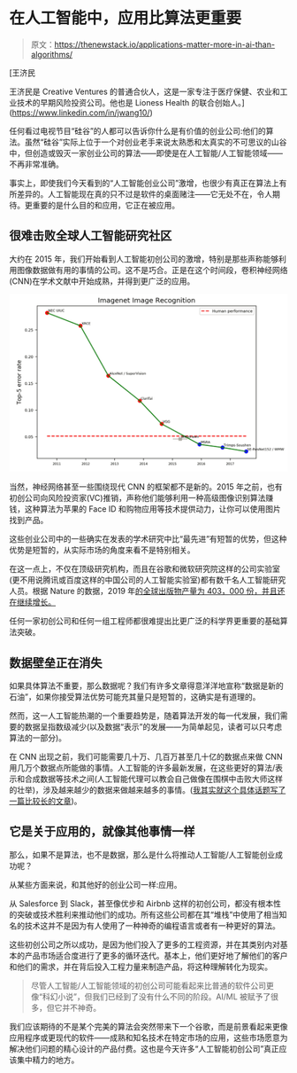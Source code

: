# 在人工智能中，应用比算法更重要

> 原文：<https://thenewstack.io/applications-matter-more-in-ai-than-algorithms/>

[](https://www.linkedin.com/in/jwang10/)

 [王济民

王济民是 Creative Ventures 的普通合伙人，这是一家专注于医疗保健、农业和工业技术的早期风险投资公司。他也是 Lioness Health 的联合创始人。](https://www.linkedin.com/in/jwang10/) [](https://www.linkedin.com/in/jwang10/)

任何看过电视节目“硅谷”的人都可以告诉你什么是有价值的创业公司:他们的算法。虽然“硅谷”实际上位于一个对创业老手来说太熟悉和太真实的不可思议的山谷中，但创造或毁灭一家创业公司的算法——即使是在人工智能/人工智能领域——不再非常准确。

事实上，即使我们今天看到的“人工智能创业公司”激增，也很少有真正在算法上有所差异的。人工智能现在真的只不过是软件的桌面赌注——它无处不在，令人期待。更重要的是什么目的和应用，它正在被应用。

## 很难击败全球人工智能研究社区

大约在 2015 年，我们开始看到人工智能初创公司的激增，特别是那些声称能够利用图像数据做有用的事情的公司。这不是巧合。正是在这个时间段，卷积神经网络(CNN)在学术文献中开始成熟，并得到更广泛的应用。

![](img/cbc040206b3d719e6707865647af6a8f.png)

当然，神经网络甚至一些围绕现代 CNN 的框架都不是新的。2015 年之前，也有初创公司向风险投资家(VC)推销，声称他们能够利用一种高级图像识别算法赚钱，这种算法为苹果的 Face ID 和购物应用等技术提供动力，让你可以使用图片找到产品。

这些创业公司中的一些确实在发表的学术研究中比“最先进”有短暂的优势，但这种优势是短暂的，从实际市场的角度来看不是特别相关。

在这一点上，不仅在顶级研究机构，而且在谷歌和微软研究院这样的公司实验室(更不用说腾讯或百度这样的中国公司的人工智能实验室)都有数千名人工智能研究人员。根据 Nature 的数据，2019 年[的全球出版物产量为 403，000 份，并且还在继续增长。](https://www.nature.com/articles/d41586-020-03409-8)

任何一家初创公司和任何一组工程师都很难提出比更广泛的科学界更重要的基础算法突破。

## 数据壁垒正在消失

如果具体算法不重要，那么数据呢？我们有许多文章得意洋洋地宣称“数据是新的石油”，如果你接受算法优势可能充其量只是短暂的，这确实是有道理的。

然而，这一人工智能热潮的一个重要趋势是，随着算法开发的每一代发展，我们需要的数据呈指数级减少(以及数据“表示”的发展——为简单起见，读者可以只考虑算法的一部分)。

在 CNN 出现之前，我们可能需要几十万、几百万甚至几十亿的数据点来做 CNN 用几万个数据点所能做的事情。人工智能的许多最新发展，在这些更好的算法/表示和合成数据等技术之间(人工智能代理可以教会自己做像在围棋中击败大师这样的壮举)，涉及越来越少的数据来做越来越多的事情。([我其实就这个具体话题写了一篇比较长的文章](https://creativeventures.vc/2021/01/14/the-fall-of-data-moats/))。

## 它是关于应用的，就像其他事情一样

那么，如果不是算法，也不是数据，那么是什么将推动人工智能/人工智能创业成功呢？

从某些方面来说，和其他好的创业公司一样:应用。

从 Salesforce 到 Slack，甚至像优步和 Airbnb 这样的初创公司，都没有根本性的突破或技术胜利来推动他们的成功。所有这些公司都在其“堆栈”中使用了相当知名的技术这并不是因为有人使用了一种神奇的编程语言或者有一种更好的算法。

这些初创公司之所以成功，是因为他们投入了更多的工程资源，并在其类别内对基本的产品市场适合度进行了更多的循环迭代。基本上，他们更好地了解他们的客户和他们的需求，并在背后投入工程力量来制造产品，将这种理解转化为现实。

> 尽管人工智能/人工智能领域的初创公司可能看起来比普通的软件公司更像“科幻小说”，但我们已经到了没有什么不同的阶段。AI/ML 被赋予了很多，但它并不神奇。

我们应该期待的不是某个完美的算法会突然带来下一个谷歌，而是前景看起来更像应用程序或更现代的软件——成熟和知名技术在特定市场的应用，这些市场愿意为解决他们问题的精心设计的产品付费。这也是今天许多“人工智能初创公司”真正应该集中精力的地方。

<svg xmlns:xlink="http://www.w3.org/1999/xlink" viewBox="0 0 68 31" version="1.1"><title>Group</title> <desc>Created with Sketch.</desc></svg>